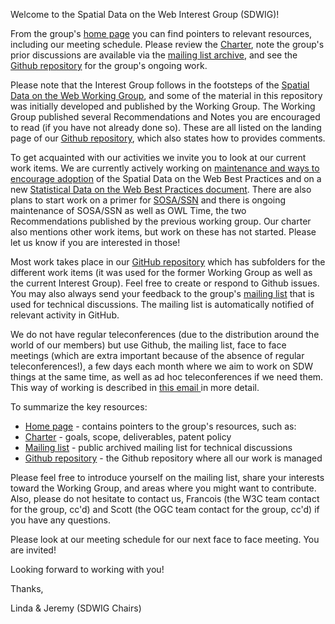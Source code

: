 Welcome to the Spatial Data on the Web Interest Group (SDWIG)!

From the group's [home page][1] you can find pointers to relevant resources, including our meeting schedule. Please review the [Charter][2], note the group's prior discussions are available via the [mailing list archive][3], and see the [Github repository][4] for the group's ongoing work.

Please note that the Interest Group follows in the footsteps of the [Spatial Data on the Web Working Group][5], and some of the material in this repository was initially developed and published by the Working Group. The Working Group published several Recommendations and Notes you are encouraged to read (if you have not already done so). These are all listed on the landing page of our [Github repository][4], which also states how to provides comments.

To get acquainted with our activities we invite you to look at our current work items. We are currently actively working on [maintenance and ways to encourage adoption][6] of the Spatial Data on the Web Best Practices and on a new [Statistical Data on the Web Best Practices document][7]. There are also plans to start work on a primer for [SOSA/SSN][8] and there is ongoing maintenance of SOSA/SSN as well as OWL Time, the two Recommendations published by the previous working group. Our charter also mentions other work items, but work on these has not started. Please let us know if you are interested in those!

Most work takes place in our [GitHub repository][4] which has subfolders for the different work items (it was used for the former Working Group as well as the current Interest Group). Feel free to create or respond to Github issues. You may also always send your feedback to the group's [mailing list][3] that is used for technical discussions. The mailing list is automatically notified of relevant activity in GitHub.

We do not have regular teleconferences (due to the distribution around the world of our members) but use Github, the mailing list, face to face meetings (which are extra important because of the absence of regular teleconferences!), a few days each month where we aim to work on SDW things at the same time, as well as ad hoc teleconferences if we need them. This way of working is described in [this email ][9] in more detail.

To summarize the key resources:

* [Home page][1] - contains pointers to the group's resources, such as:
* [Charter][2] - goals, scope, deliverables, patent policy
* [Mailing list][3] - public archived mailing list for technical discussions
* [Github repository][4] - the Github repository where all our work is managed

Please feel free to introduce yourself on the mailing list, share your interests toward the Working Group, and areas where you might want to contribute. Also, please do not hesitate to contact us, Francois (the W3C team contact for the group, cc'd) and Scott (the OGC team contact for the group, cc'd) if you have any questions.

Please look at our meeting schedule for our next face to face meeting. You are invited!

Looking forward to working with you!

Thanks,

Linda & Jeremy (SDWIG Chairs)

[1]: https://www.w3.org/2017/sdwig/
[2]: https://www.w3.org/2017/sdwig/charter.html
[3]: https://lists.w3.org/Archives/Public/public-sdwig/
[4]: https://github.com/w3c/sdw/
[5]: https://www.w3.org/2015/spatial/
[6]: https://github.com/w3c/sdw/blob/gh-pages/bp/work-items-and-activities.md
[7]: https://github.com/w3c/sdw/tree/gh-pages/stats-bp
[8]: https://www.w3.org/TR/vocab-ssn/
[9]: https://lists.w3.org/Archives/Public/public-sdwig/2018Apr/0026.html
